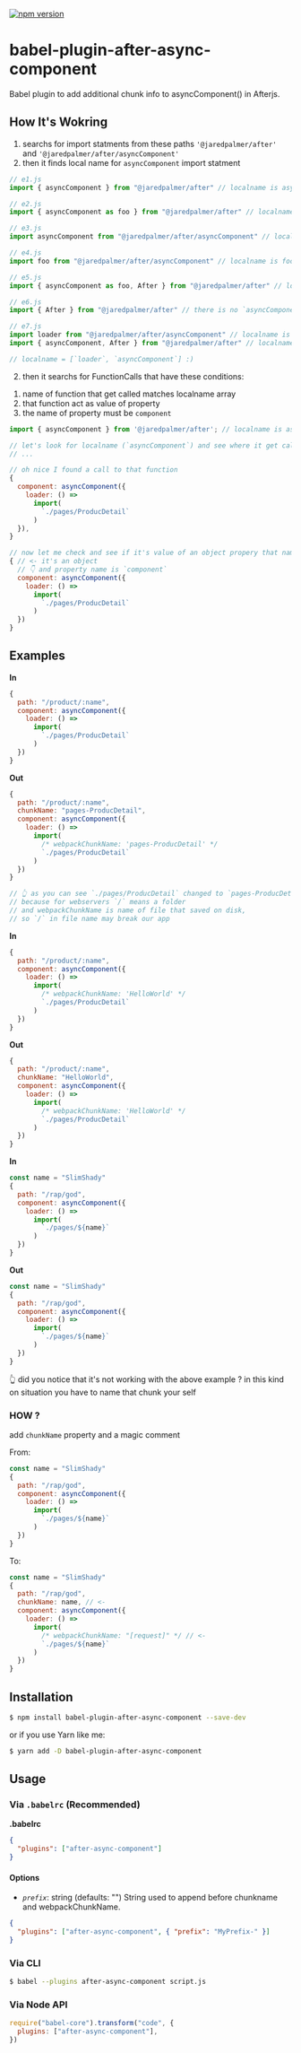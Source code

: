 [![npm version](https://badge.fury.io/js/babel-plugin-after-async-component.svg)](https://badge.fury.io/js/babel-plugin-after-async-component)

# babel-plugin-after-async-component

Babel plugin to add additional chunk info to asyncComponent() in Afterjs.

## How It's Wokring

1. searchs for import statments from these paths `'@jaredpalmer/after'` and `'@jaredpalmer/after/asyncComponent'`
2. then it finds local name for `asyncComponent` import statment

```javascript
// e1.js
import { asyncComponent } from "@jaredpalmer/after" // localname is asyncComponent

// e2.js
import { asyncComponent as foo } from "@jaredpalmer/after" // localname is foo

// e3.js
import asyncComponent from "@jaredpalmer/after/asyncComponent" // localname is asyncComponent

// e4.js
import foo from "@jaredpalmer/after/asyncComponent" // localname is foo

// e5.js
import { asyncComponent as foo, After } from "@jaredpalmer/after" // localname is foo

// e6.js
import { After } from "@jaredpalmer/after" // there is no `asyncComponent` import so babel plugin skips this file

// e7.js
import loader from "@jaredpalmer/after/asyncComponent" // localname is loader
import { asyncComponent, After } from "@jaredpalmer/after" // localname is asyncComponent

// localname = [`loader`, `asyncComponent`] :)
```

2. then it searchs for FunctionCalls that have these conditions: 
  1) name of function that get called matches localname array 
  2) that function act as value of property 
  3) the name of property must be `component`

```javascript
import { asyncComponent } from '@jaredpalmer/after'; // localname is asyncComponent

// let's look for localname (`asyncComponent`) and see where it get called
// ...

// oh nice I found a call to that function
{
  component: asyncComponent({
    loader: () =>
      import(
        `./pages/ProducDetail`
      )
  }),
}

// now let me check and see if it's value of an object propery that named `component`
{ // <- it's an object
  // 👇 and property name is `component`
  component: asyncComponent({
    loader: () =>
      import(
        `./pages/ProducDetail`
      )
  })
}
```

## Examples

**In**

```js
{
  path: "/product/:name",
  component: asyncComponent({
    loader: () =>
      import(
        `./pages/ProducDetail`
      )
  })
}
```

**Out**

```js
{
  path: "/product/:name",
  chunkName: "pages-ProducDetail",
  component: asyncComponent({
    loader: () =>
      import(
        /* webpackChunkName: 'pages-ProducDetail' */
        `./pages/ProducDetail`
      )
  })
}

// 👆 as you can see `./pages/ProducDetail` changed to `pages-ProducDetail`,
// because for webservers `/` means a folder
// and webpackChunkName is name of file that saved on disk,
// so `/` in file name may break our app
```

**In**

```js
{
  path: "/product/:name",
  component: asyncComponent({
    loader: () =>
      import(
        /* webpackChunkName: 'HelloWorld' */
        `./pages/ProducDetail`
      )
  })
}
```

**Out**

```js
{
  path: "/product/:name",
  chunkName: "HelloWorld",
  component: asyncComponent({
    loader: () =>
      import(
        /* webpackChunkName: 'HelloWorld' */
        `./pages/ProducDetail`
      )
  })
}
```

**In**

```js
const name = "SlimShady"
{
  path: "/rap/god",
  component: asyncComponent({
    loader: () =>
      import(
        `./pages/${name}`
      )
  })
}
```

**Out**

```js
const name = "SlimShady"
{
  path: "/rap/god",
  component: asyncComponent({
    loader: () =>
      import(
        `./pages/${name}`
      )
  })
}
```

👆 did you notice that it's not working with the above example ?
in this kind on situation you have to name that chunk your self

### HOW ?

add `chunkName` property and a magic comment

From:

```javascript
const name = "SlimShady"
{
  path: "/rap/god",
  component: asyncComponent({
    loader: () =>
      import(
        `./pages/${name}`
      )
  })
}
```

To:

```javascript
const name = "SlimShady"
{
  path: "/rap/god",
  chunkName: name, // <-
  component: asyncComponent({
    loader: () =>
      import(
        /* webpackChunkName: "[request]" */ // <-
        `./pages/${name}`
      )
  })
}
```

## Installation

```sh
$ npm install babel-plugin-after-async-component --save-dev
```

or if you use Yarn like me:

```sh
$ yarn add -D babel-plugin-after-async-component
```

## Usage

### Via `.babelrc` (Recommended)

**.babelrc**

```json
{
  "plugins": ["after-async-component"]
}
```

#### Options

- _`prefix`_: string (defaults: "") String used to append before chunkname and webpackChunkName.

```json
{
  "plugins": ["after-async-component", { "prefix": "MyPrefix-" }]
}
```

### Via CLI

```sh
$ babel --plugins after-async-component script.js
```

### Via Node API

```javascript
require("babel-core").transform("code", {
  plugins: ["after-async-component"],
})
```
